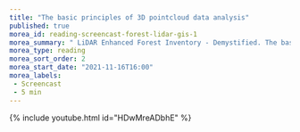 ```yaml
---
title: "The basic principles of 3D pointcloud data analysis"
published: true
morea_id: reading-screencast-forest-lidar-gis-1
morea_summary: " LiDAR Enhanced Forest Inventory - Demystified. The basic principles of 3D pointcloud data analysis in the forest"
morea_type: reading
morea_sort_order: 2
morea_start_date: "2021-11-16T16:00"
morea_labels:
 - Screencast
 - 5 min
---
```


{% include youtube.html id="HDwMreADbhE" %}
